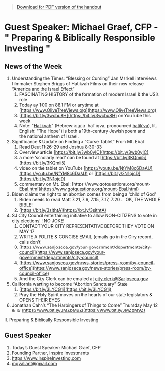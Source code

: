 >[Download for PDF version of the handout](/week050822.pdf)


# Guest Speaker: Michael Graef, CFP - " Preparing & Biblically Responsible Investing "


## News of the Week
1. Understanding the Times: “Blessing or Cursing” Jan Markell interviews filmmaker Stephen Briggs of Hatikvah Films on their new release “America and the Israel Effect”
	1. FASCINATING HISTORY of the formation of modern Israel & the US’s role
	1. Today ay 1:00 on 88.1 FM or anytime at [https://www.OliveTreeViews.org](https://www.OliveTreeViews.org)
	1. [https://bit.ly/3wcbu8H](https://bit.ly/3wcbu8H) on YouTube this week
	1. Note: "[Hatikvah](https://en.wikipedia.org/wiki/Hebrew_language)" (Hebrew:הַתִּקְוָה   haTīqvā, pronounced [hatikˈva](https://en.wikipedia.org/wiki/Help:IPA/Hebrew)), lit. English: "The Hope") is both a 19th-century Jewish poem and the national anthem of Israel. 
1. Significance & Update on Finding a “Curse Tablet” From Mt. Ebal
	1. Read Deut 11:26-29 and  Joshua 8:30-33
	1. Overview article [https://bit.ly/3wb0yIC](https://bit.ly/3wb0yIC) 
	1. a more ‘scholarly read’ can be found at [https://bit.ly/3KQmii5](https://bit.ly/3KQmii5) 
	1. video on the tablet on YouTube [https://youtu.be/NfYM8c6DaAU](https://youtu.be/NfYM8c6DaAU)   or  [https://bit.ly/3N1ojcD](https://bit.ly/3N1ojcD) 
	1. commentary on Mt. Ebal: [https://www.gotquestions.org/mount-Ebal.html](https://www.gotquestions.org/mount-Ebal.html)  
1. Biden claims the right to an abortion comes from being a ‘child of God’ 
	1. Biden needs to read Matt 7:21, 7:6, 7:15, 7:17, 7:20 … OK, THE WHOLE BIBLE!
	1. [https://bit.ly/3sithtA](https://bit.ly/3sithtA) 
1. SJ City Council entertaining initiative to allow NON-CITIZENS to vote in city elections!!! NO JOKE!
	1. CONTACT YOUR CITY REPRESENTATIVE BEFORE THEY VOTE ON MAY 17
	1. WRITE A POLITE & CONCISE EMAIL (emails go in the Ciry record, calls don’t)
	1. [https://www.sanjoseca.gov/your-government/departments/city-council](https://www.sanjoseca.gov/your-government/departments/city-council)
	1. [https://www.sanjoseca.gov/news-stories/press-room/by-council-office](https://www.sanjoseca.gov/news-stories/press-room/by-council-office) 
	1. And the City Clerk can be emailed at city.clerk@Sanjoseca.gov 
1. California wanting to become “Abortion Sanctuary” State
	1. [https://bit.ly/3LYCG1i](https://bit.ly/3LYCG1i) 
	1. Pray the Holy Spirit moves on the hearts of our state legislators & OPENS THEIR EYES
1. Jonathan Cahn’s “The Harbingers of Things to Come” Thursday May 12 & 19 [https://www.bit.ly/3MZbM9Z](https://www.bit.ly/3MZbM9Z)

II.  Preparing & Biblically Responsible Investing
## Guest Speaker

1. Today’s Guest Speaker:  Michael Graef, CFP
1. Founding Partner, Inspire Investments 
2. https://www.InspireInvesting.com
3. mgvaliant@gmail.com
